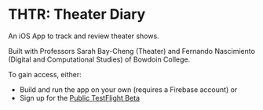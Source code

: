 # THTR: Theater Diary

An iOS App to track and review theater shows.

Built with Professors Sarah Bay-Cheng (Theater) and Fernando Nascimiento (Digital and Computational Studies) of Bowdoin College.

To gain access, either:

- Build and run the app on your own (requires a Firebase account) or
- Sign up for the [Public TestFlight Beta](https://testflight.apple.com/join/7wqlgsxh)
